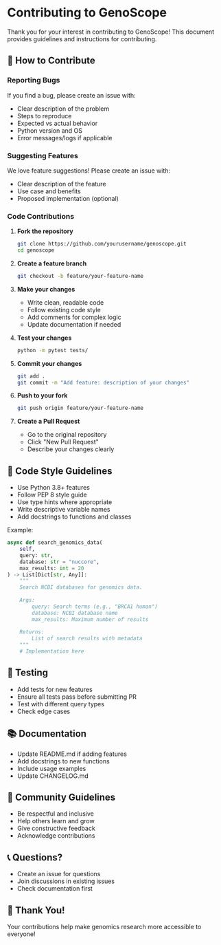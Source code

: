 # Contributing to GenoScope

Thank you for your interest in contributing to GenoScope! This document provides guidelines and instructions for contributing.

## 🎯 How to Contribute

### Reporting Bugs

If you find a bug, please create an issue with:
- Clear description of the problem
- Steps to reproduce
- Expected vs actual behavior
- Python version and OS
- Error messages/logs if applicable

### Suggesting Features

We love feature suggestions! Please create an issue with:
- Clear description of the feature
- Use case and benefits
- Proposed implementation (optional)

### Code Contributions

1. **Fork the repository**
   ```bash
   git clone https://github.com/yourusername/genoscope.git
   cd genoscope
   ```

2. **Create a feature branch**
   ```bash
   git checkout -b feature/your-feature-name
   ```

3. **Make your changes**
   - Write clean, readable code
   - Follow existing code style
   - Add comments for complex logic
   - Update documentation if needed

4. **Test your changes**
   ```bash
   python -m pytest tests/
   ```

5. **Commit your changes**
   ```bash
   git add .
   git commit -m "Add feature: description of your changes"
   ```

6. **Push to your fork**
   ```bash
   git push origin feature/your-feature-name
   ```

7. **Create a Pull Request**
   - Go to the original repository
   - Click "New Pull Request"
   - Describe your changes clearly

## 📝 Code Style Guidelines

- Use Python 3.8+ features
- Follow PEP 8 style guide
- Use type hints where appropriate
- Write descriptive variable names
- Add docstrings to functions and classes

Example:
```python
async def search_genomics_data(
    self, 
    query: str, 
    database: str = "nuccore",
    max_results: int = 20
) -> List[Dict[str, Any]]:
    """
    Search NCBI databases for genomics data.
    
    Args:
        query: Search terms (e.g., "BRCA1 human")
        database: NCBI database name
        max_results: Maximum number of results
        
    Returns:
        List of search results with metadata
    """
    # Implementation here
```

## 🧪 Testing

- Add tests for new features
- Ensure all tests pass before submitting PR
- Test with different query types
- Check edge cases

## 📚 Documentation

- Update README.md if adding features
- Add docstrings to new functions
- Include usage examples
- Update CHANGELOG.md

## 🤝 Community Guidelines

- Be respectful and inclusive
- Help others learn and grow
- Give constructive feedback
- Acknowledge contributions

## 📞 Questions?

- Create an issue for questions
- Join discussions in existing issues
- Check documentation first

## 🙏 Thank You!

Your contributions help make genomics research more accessible to everyone!
